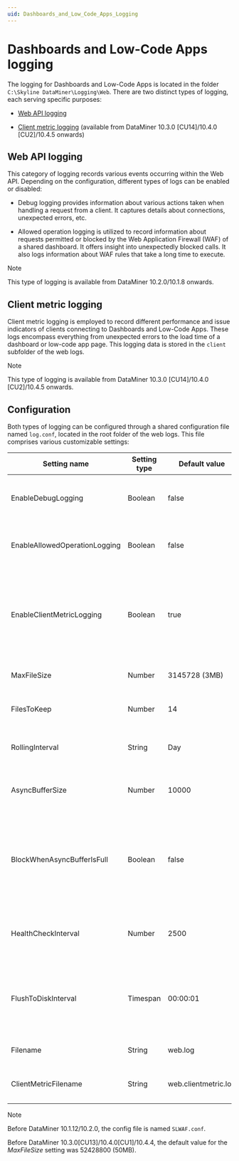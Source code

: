 ```yaml
---
uid: Dashboards_and_Low_Code_Apps_Logging
---
```


# Dashboards and Low-Code Apps logging

The logging for Dashboards and Low-Code Apps is located in the folder `C:\Skyline DataMiner\Logging\Web`. There are two distinct types of logging, each serving specific purposes:

- [Web API logging](#web-api-logging)

- [Client metric logging](#client-metric-logging) (available from DataMiner 10.3.0 [CU14]/10.4.0 [CU2]/10.4.5 onwards)<!-- RN 39000 -->

## Web API logging

This category of logging records various events occurring within the Web API. Depending on the configuration, different types of logs can be enabled or disabled:

- Debug logging provides information about various actions taken when handling a request from a client. It captures details about connections, unexpected errors, etc.

- Allowed operation logging is utilized to record information about requests permitted or blocked by the Web Application Firewall (WAF) of a shared dashboard. It offers insight into unexpectedly blocked calls. It also logs information about WAF rules that take a long time to execute.

> [!NOTE]
> This type of logging is available from DataMiner 10.2.0/10.1.8 onwards.

## Client metric logging

Client metric logging is employed to record different performance and issue indicators of clients connecting to Dashboards and Low-Code Apps. These logs encompass everything from unexpected errors to the load time of a dashboard or low-code app page. This logging data is stored in the `client` subfolder of the web logs.

> [!NOTE]
> This type of logging is available from DataMiner 10.3.0 [CU14]/10.4.0 [CU2]/10.4.5 onwards.<!-- RN 39000 -->

## Configuration

Both types of logging can be configured through a shared configuration file named `log.conf`, located in the root folder of the web logs. This file comprises various customizable settings:

| Setting name                  | Setting type | Default value        | Description                                                                                                                      |
|-------------------------------|--------------|----------------------|----------------------------------------------------------------------------------------------------------------------------------|
| EnableDebugLogging            | Boolean      | false                | Enables or disables the logging of debug information.                                                                            |
| EnableAllowedOperationLogging | Boolean      | false                | Enables or disables the logging of WAF information.                                                                              |
| EnableClientMetricLogging     | Boolean      | true                 | Enables or disables the client metric logging (available from DataMiner 10.3.0 [CU14]/10.4.0 [CU2]/10.4.5 onwards).              |
| MaxFileSize                   | Number       | 3145728 (3MB)      | The maximum size of a single log file.                                                                                           |
| FilesToKeep                   | Number       | 14                   | The number of files to keep for each type of log.                                                                                |
| RollingInterval               | String       | Day                  | The time period included in each log file.                                                                                       |
| AsyncBufferSize               | Number       | 10000                | The size of the buffer of the worker writing the log file to disk.                                                               |
| BlockWhenAsyncBufferIsFull    | Boolean      | false                | If true, the logger will wait until there is room in the buffer; otherwise, log entries will be dropped when the buffer is full. |
| HealthCheckInterval           | Number       | 2500                 | The number of log entries before a health check of the logger is performed.                                                      |
| FlushToDiskInterval           | Timespan     | 00:00:01             | The time span between the log being written to memory and the result being flushed to disk.                                      |
| Filename                      | String       | web.log              | The file name of the Web API log files.                                                                                          |
| ClientMetricFilename          | String       | web.clientmetric.log | The file name of the client metric log files.                                                                                    |

> [!NOTE]
> Before DataMiner 10.1.12/10.2.0, the config file is named `SLWAF.conf`.
>
> Before DataMiner 10.3.0[CU13]/10.4.0[CU1]/10.4.4, the default value for the *MaxFileSize* setting was 52428800 (50MB). <!-- RN 38958 -->
